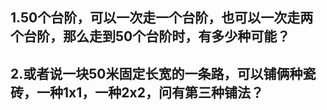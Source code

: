 ## 1.50个台阶，可以一次走一个台阶，也可以一次走两个台阶，那么走到50个台阶时，有多少种可能？

## 2.或者说一块50米固定长宽的一条路，可以铺俩种瓷砖，一种1x1，一种2x2，问有第三种铺法？






